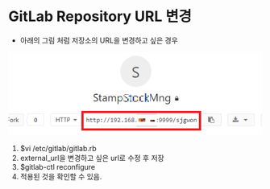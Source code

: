 # GitLab Repository URL 변경

-  아래의 그림 처럼 저장소의 URL을 변경하고 싶은 경우

![gitlabchangeurl](/images/gitlab1.PNG)

1. $vi /etc/gitlab/gitlab.rb
2. external_url을 변경하고 싶은 url로 수정 후 저장
3. $gitlab-ctl reconfigure
4. 적용된 것을 확인할 수 있음.
